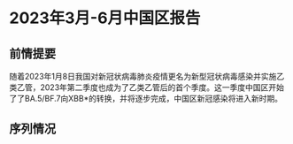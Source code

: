 # 2023年3月-6月中国区报告
## 前情提要
随着2023年1月8日我国对新冠状病毒肺炎疫情更名为新型冠状病毒感染并实施乙类乙管，2023年第二季度也成为了乙类乙管后的首个季度。这一季度中国区开始了了BA.5/BF.7向XBB*的转换，并将逐步完成，中国区新冠感染将进入新时期。
## 序列情况
